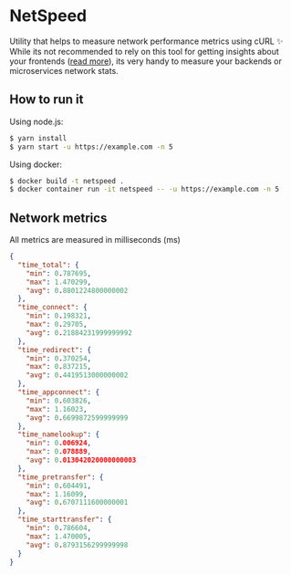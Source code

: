 # NetSpeed

Utility that helps to measure network performance metrics using cURL ✨ 
While its not recommended to rely on this tool for getting insights about your frontends ([read more](https://blog.cloudflare.com/ttfb-is-not-what-it-used-to-be/)), its very handy to measure your backends or microservices network stats.

## How to run it

Using node.js:
```sh
$ yarn install
$ yarn start -u https://example.com -n 5
```

Using docker:
```sh
$ docker build -t netspeed .
$ docker container run -it netspeed -- -u https://example.com -n 5
```

## Network metrics

All metrics are measured in milliseconds (ms)

```json
{
  "time_total": {
    "min": 0.787695,
    "max": 1.470299,
    "avg": 0.8801224800000002
  },
  "time_connect": {
    "min": 0.198321,
    "max": 0.29705,
    "avg": 0.21884231999999992
  },
  "time_redirect": {
    "min": 0.370254,
    "max": 0.837215,
    "avg": 0.4419513000000002
  },
  "time_appconnect": {
    "min": 0.603826,
    "max": 1.16023,
    "avg": 0.6699872599999999
  },
  "time_namelookup": {
    "min": 0.006924,
    "max": 0.078889,
    "avg": 0.013042020000000003
  },
  "time_pretransfer": {
    "min": 0.604491,
    "max": 1.16099,
    "avg": 0.6707111600000001
  },
  "time_starttransfer": {
    "min": 0.786604,
    "max": 1.470005,
    "avg": 0.8793156299999998
  }
}
```